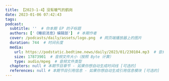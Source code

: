 ```yaml
---
title: 【2023-1-4】没有暖气的鹤岗
date: 2023-01-06 07:42:43
tags:
podcast:
  subtitle: ''  # 你本期 EP 的子标题
  authors: ['《睡前消息》编辑部']  # 本期作者
  cover: /podcasts/daily/assets/logo.png  # 网页端播放器上的图片
  duration: 744  # 时间长度
  media:
    url: https://podstatic.bedtime.news/daily/2023/01/230104.mp3  # 音频文件
    size: 17873901  # 音频文件大小（按照 Byte 计算）
    type: audio/mpeg  # 音频文件类型
  chapters: null # 本期节目章节 - 如果你想自动生成时间线 [可选的]
  references: null # 本期节目引用信息 - 如果你想自动生成引用信息模块 [可选的]
---
```

